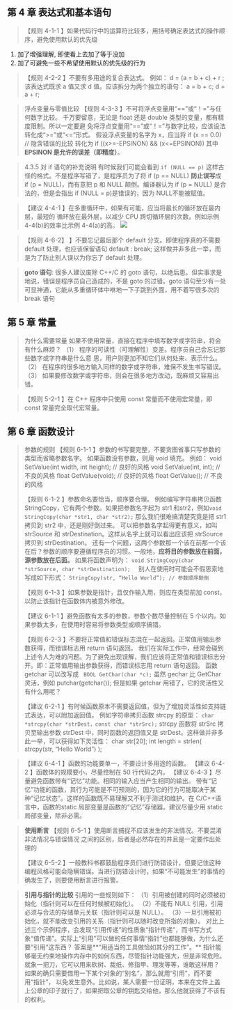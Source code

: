 ## 第 4 章 表达式和基本语句

> 【规则 4-1-1 】如果代码行中的运算符比较多，用括号确定表达式的操作顺序，避免使用默认的优先级

1. 加了增强理解, 即使看上去加了等于没加
2. 加了可避免一些不希望使用默认的优先级的行为

> 【规则 4-2-2 】不要有多用途的复合表达式。
例如：
d = (a = b + c) + r ;
该表达式既求 a 值又求 d 值。应该拆分为两个独立的语句：
a = b + c;
d = a + r;

> 浮点变量与零值比较
【规则 4-3-3 】不可将浮点变量用“==”或“！=”与任何数字比较。
千万要留意，无论是 float 还是 double 类型的变量，都有精度限制。所以一定要避
免将浮点变量用“==”或“！=”与数字比较，应该设法转化成“>=”或“<=”形式。
假设浮点变量的名字为 x，应当将
if (x == 0.0) // 隐含错误的比较
转化为
if ((x>=-EPSINON) && (x<=EPSINON))
其中 **EPSINON 是允许的误差（即精度）**。

> 4.3.5 对 if 语句的补充说明
> 有时候我们可能会看到 ` if (NULL == p) ` 这样古怪的格式。不是程序写错了，是程序员为了将 if (p == NULL) **防止误写**成 if (p = NULL)，而有意把 p 和 NULL 颠倒。编译器认为 if (p = NULL) 是合法的，但是会指出 if (NULL = p)是错误的，因为 NULL不能被赋值。

> 【建议 4-4-1 】在多重循环中，如果有可能，应当将最长的循环放在最内层，最短的
循环放在最外层，以减少 CPU 跨切循环层的次数。例如示例 4-4(b)的效率比示例
4-4(a)的高。
![](https://upload-images.jianshu.io/upload_images/1662509-5a0c84b4ce17518c.png?imageMogr2/auto-orient/strip%7CimageView2/2/w/1240)

> 【规则 4-6-2】 】不要忘记最后那个 default 分支。即使程序真的不需要 default 处理，也应该保留语句 default : break; 这样做并非多此一举，而是为了防止别人误以为你忘了 default 处理。

> **goto 语句**: 很多人建议废除 C++/C 的 goto 语句，以绝后患。但实事求是地说，错误是程序员自己造成的，不是 goto 的过错。goto 语句至少有一处可显神通，它能从多重循环体中咻地一下子跳到外面，用不着写很多次的 break 语句

## 第 5 章 常量

> 为什么需要常量
如果不使用常量，直接在程序中填写数字或字符串，将会有什么麻烦？
（1） 程序的可读性（可理解性）变差。程序员自己会忘记那些数字或字符串是什么意
思，用户则更加不知它们从何处来、表示什么。
（2） 在程序的很多地方输入同样的数字或字符串，难保不发生书写错误。
（3） 如果要修改数字或字符串，则会在很多地方改动，既麻烦又容易出错。

> 【规则 5-2-1 】在 C++ 程序中只使用 const 常量而不使用宏常量，即 const 常量完全取代宏常量。

## 第 6 章 函数设计

> 参数的规则
【规则 6-1-1 】参数的书写要完整，不要贪图省事只写参数的类型而省略参数名字。
如果函数没有参数，则用 void 填充。
例如：
void SetValue(int width, int height); // 良好的风格
void SetValue(int, int); // 不良的风格
float GetValue(void); // 良好的风格
float GetValue(); // 不良的风格
>
> 【规则 6-1-2 】参数命名要恰当，顺序要合理。
例如编写字符串拷贝函数 StringCopy，它有两个参数。如果把参数名字起为 str1 和str2，例如`void StringCopy(char *str1, char *str2);`
那么我们很难搞清楚究竟是把 str1 拷贝到 str2 中，还是刚好倒过来。
可以把参数名字起得更有意义，如叫 strSource 和 strDestination。这样从名字上就可以看出应该把 strSource 拷贝到 strDestination。
还有一个问题，这两个参数那一个该在前那一个该在后？参数的顺序要遵循程序员的习惯。一般地，**应将目的参数放在前面，源参数放在后面。**
如果将函数声明为：
`void StringCopy(char *strSource, char *strDestination);  `
别人在使用时可能会不假思索地写成如下形式：
`StringCopy(str, “Hello World”); // 参数顺序颠倒`
>
> 【规则 6-1-3 】如果参数是指针，且仅作输入用，则应在类型前加 const，以防止该指针在函数体内被意外修改。
>
>【建议 6-1-1 】避免函数有太多的参数，参数个数尽量控制在 5 个以内。如果参数太多，在使用时容易将参数类型或顺序搞错。
>
> 【规则 6-2-3 】不要将正常值和错误标志混在一起返回。正常值用输出参数获得，而错误标志用 return 语句返回。
我们在实际工作中，经常会碰到上述令人为难的问题。为了避免出现误解，我们应该将正常值和错误标志分开。即：正常值用输出参数获得，而错误标志用 return 语句返回。
函数 getchar 可以改写成 ` BOOL GetChar(char *c);`
虽然 gechar 比 GetChar 灵活，例如 putchar(getchar()); 但是如果 getchar 用错了，它的灵活性又有什么用呢？
>
> 【建议 6-2-1 】有时候函数原本不需要返回值，但为了增加灵活性如支持链式表达，可以附加返回值。
例如字符串拷贝函数 strcpy 的原型：
`char *strcpy(char *strDest，const char *strSrc);`
strcpy 函数将 strSrc 拷贝至输出参数 strDest 中，同时函数的返回值又是 strDest。这样做并非多此一举，可以获得如下灵活性：
char str[20];
int length = strlen( strcpy(str, “Hello World”) );

> 【建议 6-4-1 】函数的功能要单一，不要设计多用途的函数。
> 【建议 6-4-2 】函数体的规模要小，尽量控制在 50 行代码之内。
> 【建议 6-4-3 】尽量避免函数带有“记忆”功能。相同的输入应当产生相同的输出。
带有“记忆”功能的函数，其行为可能是不可预测的，因为它的行为可能取决于某
种“记忆状态”。这样的函数既不易理解又不利于测试和维护。在 C/C++语言中，函数的static 局部变量是函数的“记忆”存储器。建议尽量少用 static 局部变量，除非必需。

> **使用断言**
> 【规则 6-5-1 】使用断言捕捉不应该发生的非法情况。不要混淆非法情况与错误情况
之间的区别，后者是必然存在的并且是一定要作出处理的
>
> 【建议 6-5-2 】一般教科书都鼓励程序员们进行防错设计，但要记住这种编程风格可能会隐瞒错误。当进行防错设计时，如果“不可能发生”的事情的确发生了，则要使用断言进行报警。

> **引用与指针的比较**
>引用的一些规则如下：
（1）引用被创建的同时必须被初始化（指针则可以在任何时候被初始化）。
（2）不能有 NULL 引用，引用必须与合法的存储单元关联（指针则可以是 NULL）。
（3）一旦引用被初始化，就不能改变引用的关系（指针则可以随时改变所指的对象）。
> 对比上述三个示例程序，会发现“引用传递”的性质象“指针传递”，而书写方式象“值传递”。实际上“引用”可以做的任何事情“指针”也都能够做，为什么还要“引用”这东西？
答案是**“用适当的工具做恰如其分的工作”。**
指针能够毫无约束地操作内存中的如何东西，尽管指针功能强大，但是非常危险。
就象一把刀，它可以用来砍树、裁纸、修指甲、理发等等，谁敢这样用？
如果的确只需要借用一下某个对象的“别名”，那么就用“引用”，而不要用“指针”，
以免发生意外。比如说，某人需要一份证明，本来在文件上盖上公章的印子就行了，如果把取公章的钥匙交给他，那么他就获得了不该有的权利。
